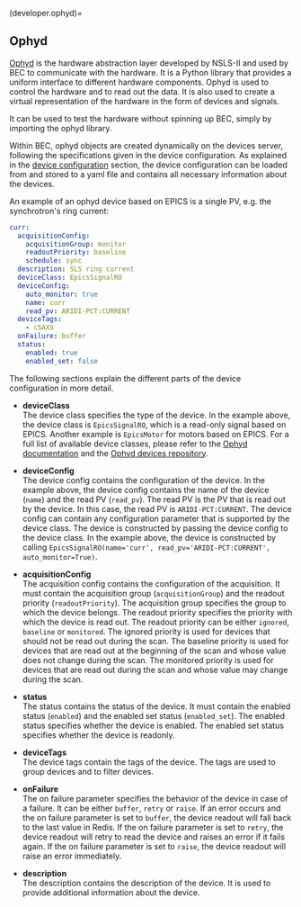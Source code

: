 (developer.ophyd)=
## Ophyd 

[Ophyd](https://nsls-ii.github.io/ophyd/) is the hardware abstraction layer developed by NSLS-II and used by BEC to communicate with the hardware. It is a Python library that provides a uniform interface to different hardware components. Ophyd is used to control the hardware and to read out the data. It is also used to create a virtual representation of the hardware in the form of devices and signals.

It can be used to test the hardware without spinning up BEC, simply by importing the ophyd library.

Within BEC, ophyd objects are created dynamically on the devices server, following the specifications given in the device configuration. As explained in the [device configuration](#device-configuration) section, the device configuration can be loaded from and stored to a yaml file and contains all necessary information about the devices. 

An example of an ophyd device based on EPICS is a single PV, e.g. the synchrotron's ring current: 

```yaml
curr:
  acquisitionConfig:
    acquisitionGroup: monitor
    readoutPriority: baseline
    schedule: sync
  description: SLS ring current
  deviceClass: EpicsSignalRO
  deviceConfig:
    auto_monitor: true
    name: curr
    read_pv: ARIDI-PCT:CURRENT
  deviceTags:
    - cSAXS
  onFailure: buffer
  status:
    enabled: true
    enabled_set: false
```

The following sections explain the different parts of the device configuration in more detail.

* **deviceClass** \
The device class specifies the type of the device. In the example above, the device class is `EpicsSignalRO`, which is a read-only signal based on EPICS. Another example is `EpicsMotor` for motors based on EPICS. For a full list of available device classes, please refer to the [Ophyd documentation](https://nsls-ii.github.io/ophyd/architecture.html#device-classes) and the [Ophyd devices repository](https://gitlab.psi.ch/bec/ophyd_devices).

* **deviceConfig** \
The device config contains the configuration of the device. In the example above, the device config contains the name of the device (`name`) and the read PV (`read_pv`). The read PV is the PV that is read out by the device. In this case, the read PV is `ARIDI-PCT:CURRENT`. The device config can contain any configuration parameter that is supported by the device class. 
The device is constructed by passing the device config to the device class. In the example above, the device is constructed by calling `EpicsSignalRO(name='curr', read_pv='ARIDI-PCT:CURRENT', auto_monitor=True)`.

* **acquisitionConfig** \
The acquisition config contains the configuration of the acquisition. It must contain the acquisition group (`acquisitionGroup`) and the readout priority (`readoutPriority`). The acquisition group specifies the group to which the device belongs. The readout priority specifies the priority with which the device is read out. The readout priority can be either `ignored`, `baseline` or `monitored`. The ignored priority is used for devices that should not be read out during the scan. The baseline priority is used for devices that are read out at the beginning of the scan and whose value does not change during the scan. The monitored priority is used for devices that are read out during the scan and whose value may change during the scan. 

* **status** \
The status contains the status of the device. It must contain the enabled status (`enabled`) and the enabled set status (`enabled_set`). The enabled status specifies whether the device is enabled. The enabled set status specifies whether the device is readonly. 

* **deviceTags** \
The device tags contain the tags of the device. The tags are used to group devices and to filter devices.

* **onFailure** \
The on failure parameter specifies the behavior of the device in case of a failure. It can be either `buffer`, `retry` or `raise`. If an error occurs and the on failure parameter is set to `buffer`, the device readout will fall back to the last value in Redis. If the on failure parameter is set to `retry`, the device readout will retry to read the device and raises an error if it fails again. If the on failure parameter is set to `raise`, the device readout will raise an error immediately.

* **description** \
The description contains the description of the device. It is used to provide additional information about the device.
